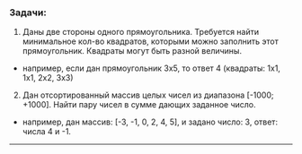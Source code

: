 ### Задачи:  

1) Даны две стороны одного прямоугольника. Требуется найти минимальное кол-во квадратов, которыми можно заполнить этот прямоугольник. Квадраты могут быть разной величины.  
- например, если дан прямоугольник 3х5, то ответ 4 (квадраты: 1х1, 1х1, 2х2, 3х3)  

2) Дан отсортированный массив целых чисел из диапазона [-1000; +1000]. Найти пару чисел в сумме дающих заданное число.  
- например, дан массив: [-3, -1, 0, 2, 4, 5], и задано число: 3, ответ: числа 4 и -1.  

---  
